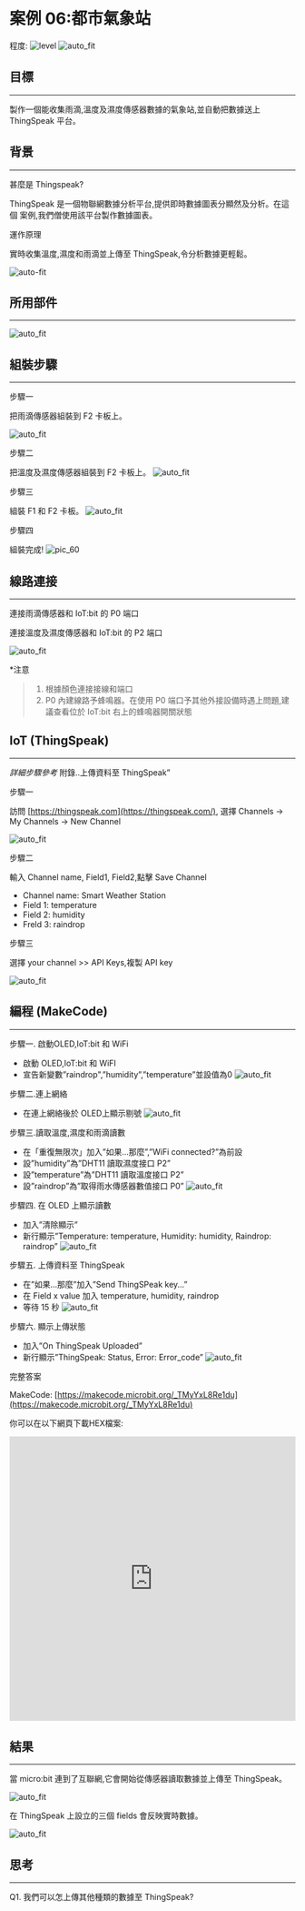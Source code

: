 # 案例 06:都市氣象站

程度: ![level](images/level2.png)
![auto_fit](images/Case6/case-06.png)<P>

## 目標
<HR>

製作一個能收集雨滴,溫度及濕度傳感器數據的氣象站,並自動把數據送上ThingSpeak 平台。<BR><P>

## 背景
<HR>

<span id="subtitle">甚麼是 Thingspeak?</span><BR><P>
ThingSpeak 是一個物聯網數據分析平台,提供即時數據圖表分顯然及分析。在這個
案例,我們僧使用該平台製作數據圖表。<BR><P>

<span id="subtitle">運作原理</span><BR><P>
實時收集溫度,濕度和雨滴並上傳至 ThingSpeak,令分析數據更輕鬆。<BR><P>
![auto-fit](images/Case6/Concept-diagram-Case6.png)<P>

## 所用部件
<HR>

![auto_fit](images/Case6/Case6_parts.png)<P>

## 組裝步驟
<HR>

<span id="subtitle"> 步驟一</span><BR><P>
把雨滴傳感器組裝到 F2 卡板上。<BR><P>
![auto_fit](images/Case6/Case6_ass1.png)<P>
<span id="subtitle"> 步驟二</span><BR><P>
把溫度及濕度傳感器組裝到 F2 卡板上。
![auto_fit](images/Case6/Case6_ass2.png)<P>
<span id="subtitle">步驟三</span><BR><P>
組裝 F1 和 F2 卡板。
![auto_fit](images/Case6/Case6_ass3.png)<P>
<span id="subtitle">步驟四</span><BR><P>
組裝完成!
![pic_60](images/Case6/Case6_ass4.png)<P>

## 線路連接
<HR>

連接雨滴傳感器和 IoT:bit 的 P0 端口<BR><P>
連接溫度及濕度傳感器和 IoT:bit 的 P2 端口<BR><P>
![auto_fit](images/Case6/Case6_hardware.png)<P>

*注意

>1. 根據顏色連接接線和端口
>2. P0 內建線路予蜂鳴器。在使用 P0 端口予其他外接設備時遇上問題,建議查看位於 IoT:bit 右上的蜂鳴器開關狀態


## IoT (ThingSpeak)
<HR>

<span id="remarks">*詳細步驟參考* 附錄..上傳資料至 ThingSpeak”</span><BR><P>

<span id="subtitle">步驟一</span><BR><P>
訪問 [https://thingspeak.com](https://thingspeak.com/), 選擇 Channels -> My Channels -> New Channel<BR><P>
![auto_fit](images/Case6/Case6_iot1.png)<P>
  
<span id="subtitle">步驟二</span><BR><P>
輸入 Channel name, Field1, Field2,點擊 Save Channel<BR><P>
* Channel name: Smart Weather Station
* Field 1: temperature
* Field 2: humidity
* Freld 3: raindrop


<span id="subtitle">步驟三</span><BR><P>
選擇 your channel >> API Keys,複製 API key<BR><P>
![auto_fit](images/Case6/Case6_iot2.png)<P>


## 編程 (MakeCode)
<HR>

<span id="subtitle">步驟一. 啟動OLED,IoT:bit 和 WiFi</span><BR><P>
* 啟動 OLED,IoT:bit 和 WiFI
* 宣告新變數”raindrop",”humidity”,”temperature”並設值為0
![auto_fit](images/Case6/Case6_p1.png)<P>

<span id="subtitle">步驟二.連上網絡</span><BR><P>
* 在連上網絡後於 OLED上顯示剔號
![auto_fit](images/Case6/Case6_p2.png)<P>

<span id="subtitle">步驟三.讀取溫度,濕度和雨滴讀數</span><BR><P>
* 在「重復無限次」加入”如果...那麼”,”WiFi connected?”為前設
* 設”humidity”為”DHT11 讀取濕度接口 P2”
* 設”temperature”為”DHT11 讀取溫度接口 P2”
* 設”raindrop”為”取得雨水傳感器數值接口 P0”
![auto_fit](images/Case6/Case6_p3.png)<P>

<span id="subtitle">步驟四. 在 OLED 上顯示讀數</span><BR><P>
* 加入”清除顯示”
* 新行顯示”Temperature: temperature, Humidity: humidity, Raindrop:
raindrop”
![auto_fit](images/Case6/Case6_p4.png)<P>

<span id="subtitle">步驟五. 上傳資料至 ThingSpeak</span><BR><P>
* 在”如果...那麼”加入”Send ThingSPeak key...”
* 在 Field x value 加入 temperature, humidity, raindrop
* 等待 15 秒
![auto_fit](images/Case6/Case6_p5.png)<P>

<span id="subtitle">步驟六. 顯示上傳狀態</span><BR><P>
* 加入”On ThingSpeak Uploaded”
* 新行顯示”ThingSpeak: Status, Error: Error_code”
![auto_fit](images/Case6/Case6_p6.png)<P>



<span id="subtitle">完整答案<BR><P>
MakeCode: [https://makecode.microbit.org/_TMyYxL8Re1du](https://makecode.microbit.org/_TMyYxL8Re1du)<BR><P>
你可以在以下網頁下載HEX檔案:<BR>
<iframe src="https://makecode.microbit.org/#pub:_TMyYxL8Re1du" width="100%" height="500" frameborder="0"></iframe>


## 結果
<HR>

當 micro:bit 連到了互聯網,它會開始從傳感器讀取數據並上傳至 ThingSpeak。<BR><P>
![auto_fit](images/Case6/Case6_result.gif)<P>
在 ThingSpeak 上設立的三個 fields 會反映實時數據。<BR><P>
![auto_fit](images/Case6/Case6_result2.png)<P>

## 思考
<HR>

Q1. 我們可以怎上傳其他種類的數據至 ThingSpeak?<BR><P>
